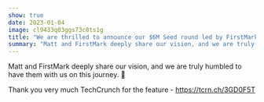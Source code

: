 ```yaml
---
show: true
date: 2023-01-04
image: cl9433q03ggs73c8ts1g
title: "We are thrilled to announce our $6M Seed round led by FirstMark Capital and Matt Turck!"
summary: "Matt and FirstMark deeply share our vision, and we are truly humbled to have them with us on this journey."
---
```


Matt and FirstMark deeply share our vision, and we are truly humbled to have them with us on this journey. 🚀

Thank you very much TechCrunch for the feature - https://tcrn.ch/3GD0F5T